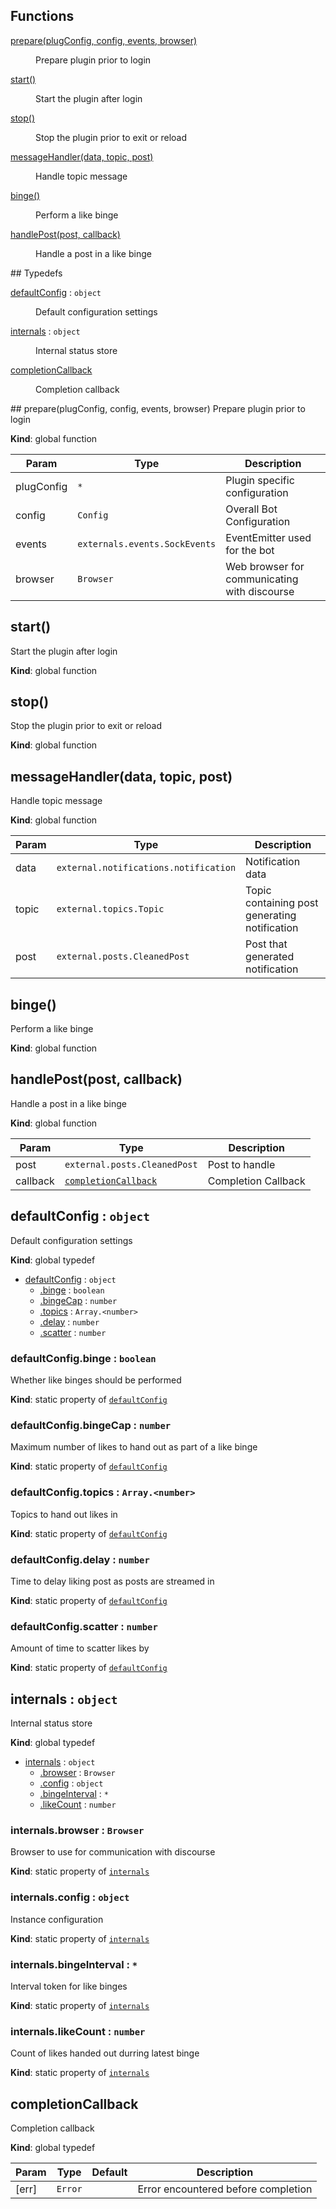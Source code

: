 ## Functions
<dl>
<dt><a href="#prepare">prepare(plugConfig, config, events, browser)</a></dt>
<dd><p>Prepare plugin prior to login</p>
</dd>
<dt><a href="#start">start()</a></dt>
<dd><p>Start the plugin after login</p>
</dd>
<dt><a href="#stop">stop()</a></dt>
<dd><p>Stop the plugin prior to exit or reload</p>
</dd>
<dt><a href="#messageHandler">messageHandler(data, topic, post)</a></dt>
<dd><p>Handle topic message</p>
</dd>
<dt><a href="#binge">binge()</a></dt>
<dd><p>Perform a like binge</p>
</dd>
<dt><a href="#handlePost">handlePost(post, callback)</a></dt>
<dd><p>Handle a post in a like binge</p>
</dd>
</dl>
## Typedefs
<dl>
<dt><a href="#defaultConfig">defaultConfig</a> : <code>object</code></dt>
<dd><p>Default configuration settings</p>
</dd>
<dt><a href="#internals">internals</a> : <code>object</code></dt>
<dd><p>Internal status store</p>
</dd>
<dt><a href="#completionCallback">completionCallback</a></dt>
<dd><p>Completion callback</p>
</dd>
</dl>
<a name="prepare"></a>
## prepare(plugConfig, config, events, browser)
Prepare plugin prior to login

**Kind**: global function  

| Param | Type | Description |
| --- | --- | --- |
| plugConfig | <code>\*</code> | Plugin specific configuration |
| config | <code>Config</code> | Overall Bot Configuration |
| events | <code>externals.events.SockEvents</code> | EventEmitter used for the bot |
| browser | <code>Browser</code> | Web browser for communicating with discourse |

<a name="start"></a>
## start()
Start the plugin after login

**Kind**: global function  
<a name="stop"></a>
## stop()
Stop the plugin prior to exit or reload

**Kind**: global function  
<a name="messageHandler"></a>
## messageHandler(data, topic, post)
Handle topic message

**Kind**: global function  

| Param | Type | Description |
| --- | --- | --- |
| data | <code>external.notifications.notification</code> | Notification data |
| topic | <code>external.topics.Topic</code> | Topic containing post generating notification |
| post | <code>external.posts.CleanedPost</code> | Post that generated notification |

<a name="binge"></a>
## binge()
Perform a like binge

**Kind**: global function  
<a name="handlePost"></a>
## handlePost(post, callback)
Handle a post in a like binge

**Kind**: global function  

| Param | Type | Description |
| --- | --- | --- |
| post | <code>external.posts.CleanedPost</code> | Post to handle |
| callback | <code>[completionCallback](#completionCallback)</code> | Completion Callback |

<a name="defaultConfig"></a>
## defaultConfig : <code>object</code>
Default configuration settings

**Kind**: global typedef  

* [defaultConfig](#defaultConfig) : <code>object</code>
  * [.binge](#defaultConfig.binge) : <code>boolean</code>
  * [.bingeCap](#defaultConfig.bingeCap) : <code>number</code>
  * [.topics](#defaultConfig.topics) : <code>Array.&lt;number&gt;</code>
  * [.delay](#defaultConfig.delay) : <code>number</code>
  * [.scatter](#defaultConfig.scatter) : <code>number</code>

<a name="defaultConfig.binge"></a>
### defaultConfig.binge : <code>boolean</code>
Whether like binges should be performed

**Kind**: static property of <code>[defaultConfig](#defaultConfig)</code>  
<a name="defaultConfig.bingeCap"></a>
### defaultConfig.bingeCap : <code>number</code>
Maximum number of likes to hand out as part of a like binge

**Kind**: static property of <code>[defaultConfig](#defaultConfig)</code>  
<a name="defaultConfig.topics"></a>
### defaultConfig.topics : <code>Array.&lt;number&gt;</code>
Topics to hand out likes in

**Kind**: static property of <code>[defaultConfig](#defaultConfig)</code>  
<a name="defaultConfig.delay"></a>
### defaultConfig.delay : <code>number</code>
Time to delay liking post as posts are streamed in

**Kind**: static property of <code>[defaultConfig](#defaultConfig)</code>  
<a name="defaultConfig.scatter"></a>
### defaultConfig.scatter : <code>number</code>
Amount of time to scatter likes by

**Kind**: static property of <code>[defaultConfig](#defaultConfig)</code>  
<a name="internals"></a>
## internals : <code>object</code>
Internal status store

**Kind**: global typedef  

* [internals](#internals) : <code>object</code>
  * [.browser](#internals.browser) : <code>Browser</code>
  * [.config](#internals.config) : <code>object</code>
  * [.bingeInterval](#internals.bingeInterval) : <code>\*</code>
  * [.likeCount](#internals.likeCount) : <code>number</code>

<a name="internals.browser"></a>
### internals.browser : <code>Browser</code>
Browser to use for communication with discourse

**Kind**: static property of <code>[internals](#internals)</code>  
<a name="internals.config"></a>
### internals.config : <code>object</code>
Instance configuration

**Kind**: static property of <code>[internals](#internals)</code>  
<a name="internals.bingeInterval"></a>
### internals.bingeInterval : <code>\*</code>
Interval token for like binges

**Kind**: static property of <code>[internals](#internals)</code>  
<a name="internals.likeCount"></a>
### internals.likeCount : <code>number</code>
Count of likes handed out durring latest binge

**Kind**: static property of <code>[internals](#internals)</code>  
<a name="completionCallback"></a>
## completionCallback
Completion callback

**Kind**: global typedef  

| Param | Type | Default | Description |
| --- | --- | --- | --- |
| [err] | <code>Error</code> | <code></code> | Error encountered before completion |

